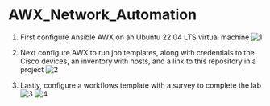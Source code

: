 # AWX_Network_Automation

1. First configure Ansible AWX on an Ubuntu 22.04 LTS virtual machine
![1](https://github.com/user-attachments/assets/547932fc-bdbf-4331-9633-f0d76c0c236b)

2. Next configure AWX to run job templates, along with credentials to the Cisco devices, an inventory with hosts, and a link to this repository in a project
![2](https://github.com/user-attachments/assets/ef0e7467-c187-4764-bdd4-20a6b238f2b2)

3. Lastly, configure a workflows template with a survey to complete the lab
![3](https://github.com/user-attachments/assets/1d210cdf-25b5-4cc5-8334-1d75554fd69d)
![4](https://github.com/user-attachments/assets/0379beea-7f80-46c5-a79c-ca7b961e4dee)
